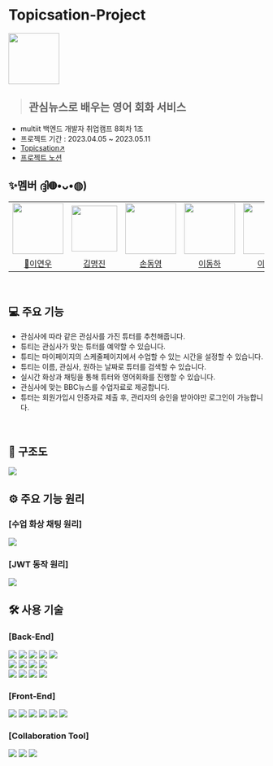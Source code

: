 # Topicsation-Project

<img src="https://github.com/YeonuLEE/Topicsation-Project/assets/114329639/bdac0c4c-a0c6-4003-9fe5-b38dc90c6c9d" height="100"></br>

> **<h2>관심뉴스로 배우는 영어 회화 서비스</h2>**

- multiit 백엔드 개발자 취업캠프 8회차 1조
- 프로젝트 기간 : 2023.04.05 ~ 2023.05.11
- [Topicsation↗️](https://www.topicsation.site)
- [프로젝트 노션](https://www.notion.so/TOPICSATION-cb1516898d3e4575821fa274d6cb8e2c)

## ✨멤버 ദ്ദി◍•ᴗ•◍)

<table align="center">
    <tbody>
        <tr>
            <td align="center"><img src="https://github.com/YeonuLEE/Topicsation-Project/assets/114329639/3e7aea11-9175-4f24-99e5-9ddc10944716" height="100"></td>
            <td align="center"><img src="https://github.com/YeonuLEE/Topicsation-Project/assets/114329639/ca310537-b379-4b79-b6fa-2b22a0c86034" height="90"></td>
            <td align="center"><img src="https://github.com/YeonuLEE/Topicsation-Project/assets/114329639/a40edccd-62d6-41e8-ba1b-d32a73ce8cd4" height="100"></td>
            <td align="center"><img src="https://github.com/YeonuLEE/Topicsation-Project/assets/114329639/620d794e-e3a0-421b-91e8-a3eb134504f1" height="100"></td>
            <td align="center"><img src="https://github.com/YeonuLEE/Topicsation-Project/assets/114329639/496f42a9-a569-40a9-82da-d8649a9d2c55" height="100"></td>
        </tr>
        <tr>
            <td align="center"><a href="https://github.com/YeonuLEE">👑이연우</a></td>
            <td align="center"><a href="https://github.com/mangs2e">김명진</a></td>
            <td align="center"><a href="https://github.com/AngryCatKR96">손동영</a></td>
            <td align="center"><a href="https://github.com/tobetop123">이동하</a></td>
            <td align="center"><a href="https://github.com/ahyuniii">이아현</a></td>
        </tr>
    </tbody>
</table></br>

## 💻 주요 기능

- 관심사에 따라 같은 관심사를 가진 튜터를 추천해줍니다.
- 튜티는 관심사가 맞는 튜터를 예약할 수 있습니다.
- 튜티는 마이페이지의 스케줄페이지에서 수업할 수 있는 시간을 설정할 수 있습니다.
- 튜티는 이름, 관심사, 원하는 날짜로 튜터를 검색할 수 있습니다.
- 실시간 화상과 채팅을 통해 튜터와 영어회화를 진행할 수 있습니다.  
- 관심사에 맞는 BBC뉴스를 수업자료로 제공합니다.
- 튜터는 회원가입시 인증자료 제출 후, 관리자의 승인을 받아야만 로그인이 가능합니다. 

</br>

## 🏬 구조도
<img src="https://github.com/YeonuLEE/Topicsation-Project/assets/114329639/83e44102-250e-42b8-af51-d622a84d0eaa">

## ⚙️ 주요 기능 원리
### [수업 화상 채팅 원리]
<img src="https://github.com/YeonuLEE/Topicsation-Project/assets/114329639/d36102f2-bb2a-44e6-bc35-a4b7a3c994cd">

### [JWT 동작 원리]
<img src="https://github.com/YeonuLEE/Topicsation-Project/assets/114329639/6d66f8c7-f71b-4ba4-9daf-7a1243c7a7b1">
</br>

## 🛠️ 사용 기술

### [Back-End]

<div align="left">
 <img src="https://img.shields.io/badge/java-007396?style=for-the-badge&logo=java&logoColor=white">
 <img src="https://img.shields.io/badge/Python-3776AB?style=for-the-badge&logo=Python&logoColor=white">
 <img src="https://img.shields.io/badge/Node.js-339933?style=for-the-badge&logo=Node.js&logoColor=white">
 <img src="https://img.shields.io/badge/Spring-6DB33F?style=for-the-badge&logo=Spring&logoColor=white">
 <img src="https://img.shields.io/badge/Spring Boot-6DB33F?style=for-the-badge&logo=Spring Boot&logoColor=white"></br>
 <img src="https://img.shields.io/badge/MariaDB-003545?style=for-the-badge&logo=MariaDB&logoColor=white">
 <img src="https://img.shields.io/badge/Mybatis-010101?style=for-the-badge&logo=Mybatis&logoColor=white">
 <img src="https://img.shields.io/badge/JWT-003545?style=for-the-badge&logo=JSON Web Tokens&logoColor=white">
 <img src="https://img.shields.io/badge/Expressjs-F7DF1E?style=for-the-badge&logo=ExpressJS&logoColor=white"></br>
 <img src="https://img.shields.io/badge/WebRTC-333333?style=for-the-badge&logo=WebRTC&logoColor=white">
 <img src="https://img.shields.io/badge/socket.io-010101?style=for-the-badge&logo=socket.io&logoColor=white">
 <img src="https://img.shields.io/badge/websockets-010101?style=for-the-badge&logo=&logoColor=white">
 <img src="https://img.shields.io/badge/NCP-03C75A?style=for-the-badge&logo=Naver&logoColor=white">
</div>

### [Front-End]

<div align="left">
<img src="https://img.shields.io/badge/html5-E34F26?style=for-the-badge&logo=html5&logoColor=white">
<img src="https://img.shields.io/badge/css-1572B6?style=for-the-badge&logo=css3&logoColor=white">
<img src="https://img.shields.io/badge/javascript-F7DF1E?style=for-the-badge&logo=javascript&logoColor=black">
<img src="https://img.shields.io/badge/jquery-0769AD?style=for-the-badge&logo=jquery&logoColor=white">
<img src="https://img.shields.io/badge/Ajax-3776AB?style=for-the-badge&logo=&logoColor=white">
<img src="https://img.shields.io/badge/bootstrap-7952B3?style=for-the-badge&logo=bootstrap&logoColor=white">
</div>

### [Collaboration Tool]

<div align="left">
<img src="https://img.shields.io/badge/github-181717?style=for-the-badge&logo=github&logoColor=white">
<img src="https://img.shields.io/badge/notion-000000?style=for-the-badge&logo=Notion&logoColor=white">
<img src="https://img.shields.io/badge/slack-4A154B?style=for-the-badge&logo=Slack&logoColor=white">
</div></br>
